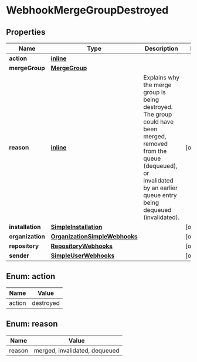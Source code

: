 
# WebhookMergeGroupDestroyed

## Properties
Name | Type | Description | Notes
------------ | ------------- | ------------- | -------------
**action** | [**inline**](#Action) |  | 
**mergeGroup** | [**MergeGroup**](MergeGroup.md) |  | 
**reason** | [**inline**](#Reason) | Explains why the merge group is being destroyed. The group could have been merged, removed from the queue (dequeued), or invalidated by an earlier queue entry being dequeued (invalidated). |  [optional]
**installation** | [**SimpleInstallation**](SimpleInstallation.md) |  |  [optional]
**organization** | [**OrganizationSimpleWebhooks**](OrganizationSimpleWebhooks.md) |  |  [optional]
**repository** | [**RepositoryWebhooks**](RepositoryWebhooks.md) |  |  [optional]
**sender** | [**SimpleUserWebhooks**](SimpleUserWebhooks.md) |  |  [optional]


<a id="Action"></a>
## Enum: action
Name | Value
---- | -----
action | destroyed


<a id="Reason"></a>
## Enum: reason
Name | Value
---- | -----
reason | merged, invalidated, dequeued



